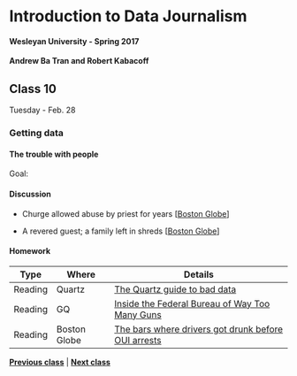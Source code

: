 # Introduction to Data Journalism
  
#### Wesleyan University - Spring 2017
  
**Andrew Ba Tran and Robert Kabacoff**
  
## Class 10
Tuesday - Feb. 28
                             
### Getting data
                             
#### The trouble with people
                             
Goal: 
                             
#### Discussion

    
* Churge allowed abuse by priest for years [[Boston Globe](http://www.bostonglobe.com/news/special-reports/2002/01/06/church-allowed-abuse-priest-for-years/cSHfGkTIrAT25qKGvBuDNM/story.html)]

* A revered guest; a family left in shreds [[Boston Globe](http://www.bostonglobe.com/news/special-reports/2002/01/06/revered-guest-family-left-shreds/aLeMSWibvkbQqVqqMBg9MM/story.html)]

#### Homework
                          
|Type|Where|Details|
|---|---|---|
|Reading|Quartz|[The Quartz guide to bad data](http://qz.com/572338/the-quartz-guide-to-bad-data/)|
|Reading|GQ|[Inside the Federal Bureau of Way Too Many Guns](http://www.gq.com/story/inside-federal-bureau-of-way-too-many-guns)|
|Reading|Boston Globe|[The bars where drivers got drunk before OUI arrests](https://www.bostonglobe.com/business/2016/12/31/the-bars-where-drivers-got-drunk-before-their-oui-arrests/6pJV2qmcYExUz4SLEdPjoI/story.html)|
                   
**[Previous class](class9.md)** | **[Next class](class11.md)**
